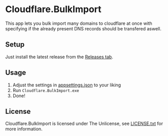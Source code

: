 # Cloudflare.BulkImport
This app lets you bulk import many domains to cloudflare at once with specifying if the already present DNS records should be transfered aswell.

## Setup
Just install the latest release from the [Releases tab](https://github.com/TheDusty01/Cloudflare.BulkImport/releases).

## Usage
1. Adjust the settings in [appsettings.json](CloudFlare.BulkImport/appsettings.json) to your liking
2. Run ``Cloudflare.BulkImport.exe``
3. Done!

## License
Cloudflare.BulkImport is licensed under The Unlicense, see [LICENSE.txt](/LICENSE.txt) for more information.
